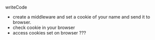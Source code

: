 writeCode

- create a middleware and set a cookie of your name and send it to browser.
- check cookie in your browser
- access cookies set on browser
  ???
